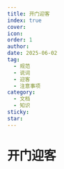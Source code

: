 ```yaml
---
title: 开门迎客
index: true
cover: 
icon: 
order: 1
author: 
date: 2025-06-02
tag:
  - 规范
  - 说词
  - 迎客
  - 注意事项
category:
  - 文档
  - 知识
sticky: 
star: 
---
```


# 开门迎客
